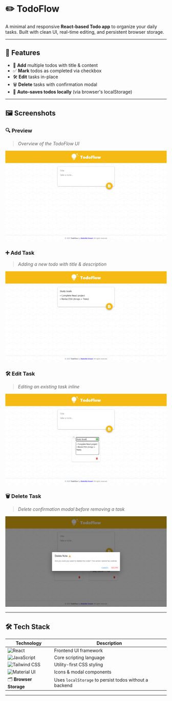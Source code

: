 # ✏️ TodoFlow

A minimal and responsive **React-based Todo app** to organize your daily tasks. Built with clean UI, real-time editing, and persistent browser storage.

---

## 🚀 Features

- 📝 **Add** multiple todos with title & content
- ✅ **Mark** todos as completed via checkbox
- 🛠️ **Edit** tasks in-place
- 🗑️ **Delete** tasks with confirmation modal
- 💾 **Auto-saves todos locally** (via browser's localStorage)

---

## 🖼️ Screenshots

### 🔍 Preview

> _Overview of the TodoFlow UI_

![Preview](./public/preview1.png)

### ➕ Add Task

> _Adding a new todo with title & description_

![Add](./public/preview2.png)

### 🛠️ Edit Task

> _Editing an existing task inline_

![Edit](./public/preview3.png)

### 🗑️ Delete Task

> _Delete confirmation modal before removing a task_

![Delete](./public/preview4.png)

---

## 🛠️ Tech Stack

| Technology                                                                                                           | Description                                            |
| -------------------------------------------------------------------------------------------------------------------- | ------------------------------------------------------ |
| ![React](https://img.shields.io/badge/-React-61DAFB?logo=react&logoColor=white&style=flat-square)                    | Frontend UI framework                                  |
| ![JavaScript](https://img.shields.io/badge/-JavaScript-F7DF1E?logo=javascript&logoColor=black&style=flat-square)     | Core scripting language                                |
| ![Tailwind CSS](https://img.shields.io/badge/-TailwindCSS-06B6D4?logo=tailwindcss&logoColor=white&style=flat-square) | Utility-first CSS styling                              |
| ![Material UI](https://img.shields.io/badge/-MUI-007FFF?logo=mui&logoColor=white&style=flat-square)                  | Icons & modal components                               |
| 🗂️ **Browser Storage**                                                                                               | Uses `localStorage` to persist todos without a backend |

---
